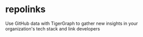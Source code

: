 # repolinks
Use GitHub data with TigerGraph to gather new insights in your organization's tech stack and link developers
